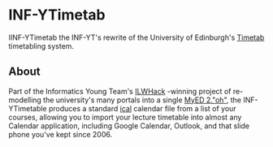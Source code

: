 INF-YTimetab
============

IINF-YTimetab the INF-YT's rewrite of the University of Edinburgh's
[Timetab](http://www.timetab.ed.ac.uk/) timetabling system.


About
-----

Part of the Informatics Young Team's [ILWHack](http://data.inf.ed.ac.uk/ilwhack/)
-winning project of re-modelling the university's many portals into a single
[MyED 2."oh"](https://github.com/inf1yt/don), the INF-YTimetable produces
a standard [ical](http://en.wikipedia.org/wiki/Icalendar) calendar file from a
list of your courses, allowing you to import your lecture timetable into
almost any Calendar application, including Google Calendar, Outlook, and that
slide phone you've kept since 2006.

